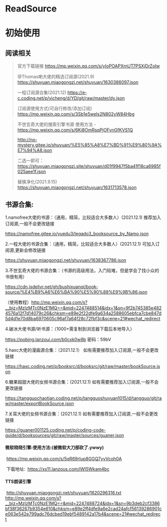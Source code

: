 # ReadSource

# 初始使用

## **阅读相关**

> 官方下载链接
> https://mp.weixin.qq.com/s/yIoPOAPXmUT7PSXjDrZoIw
> 
> @Thomas喲大佬的精选订阅源(2021.9)
> https://shuyuan.miaogongzi.net/shuyuan/1630386097.json
>
> 一程订阅源合集(2021.12)
> https://e-c.coding.net/p/yicheng/d/YD/git/raw/master/dy.json
> 
> 订阅源使用方式(可自行修改/添加订阅)
> https://mp.weixin.qq.com/s/3Sb1e5weIs2N802yW84Hbg

> 不世玄奇大佬的搜索引擎书源 使用方法 - https://mp.weixin.qq.com/s/6Ki8OmRsqPjOFvnGfKVS1Q
> 
> http://no-mystery.gitee.io/shuyuan/%E5%85%A8%E7%BD%91%E9%80%9A%E7%94%A8.json
> 
> 二选一即可：
> https://shuyuan.miaogongzi.site/shuyuan/d01f9947f5ba41f18ca6985f025aee1f.json
> 
> 替换净化(2021.9.15)
> https://shuyuan.miaogongzi.net/shuyuan/1631713578.json

## 书源合集:

1.namofree大佬的书源：（通用，精简，比较适合大多数人）(2021.12.1) 推荐加入订阅源,一般不会更改链接

https://namofree.gitee.io/yuedu3/legado3_booksource_by_Namo.json

2.一程大佬的书源合集：（通用，精简，比较适合大多数人）(2021.12.1) 可加入订阅源,更新会修改链接

https://shuyuan.miaogongzi.net/shuyuan/1638367786.json

3.不世玄奇大佬的书源合集：（书源的高级用法，入门较难，但是学会了找小众的书很有用）

https://cdn.jsdelivr.net/gh/bushixuanqi/book-source/%E4%B9%A6%E6%BA%90%E5%90%88%E9%9B%86.json

（使用教程）http://mp.weixin.qq.com/s?__biz=MzIzMTc0NzE1MQ==&mid=2247488514&idx=1&sn=9f2b745385e4824576a12f7d14079c26&chksm=e89e2f22dfe9a634a2588605ebfca7cbe847d5d4d1e70d8ba6970605c96af7a64f28c72fbf3c&scene=21#wechat_redirect

4.破冰大佬书源/听书源：（1000+需复制到浏览器下载后本地导入）

https://pobing.lanzoui.com/b0cxk0w8b   密码：59bV

5.haxc大佬的漫画源合集：（2021.12.1） 如有需要推荐加入订阅源,一般不会更改链接

https://haxc.coding.net/p/booksrc/d/booksrc/git/raw/master/bookSource.json

6.糖果超甜大佬的女频书源合集：(2021.12.1)  如有需要推荐加入订阅源,一般不会更改链接

https://tangguochaotian.coding.net/p/tangguoshuyuan1015/d/tangguo/git/raw/master/exportBookSource.json

7.关耳大佬的女频书源合集：(2021.12.1)   如有需要推荐加入订阅源,一般不会更改链接

https://guaner001125.coding.net/p/coding-code-guide/d/booksources/git/raw/master/sources/guaner.json


#### 	微软晓晓引擎:使用方法:(被微软大刀部砍了.ywwy)

​	https://mp.weixin.qq.com/s/5qR69rIup8GGQ7yvVcoh0A

​	下载地址:
​	https://xs11.lanzous.com/iWI5Wkam4bc


#### 	TTS朗读引擎
​	http://shuyuan.miaogongzi.net/shuyuan/1620296316.txt
​	
​	http://mp.weixin.qq.com/s?__biz=MzIzMTc0NzE1MQ==&mid=2247488724&idx=1&sn=9b3deb2cf3386bf38f36267b9354e610&chksm=e89e2ff4dfe9a6e2cad24afcf56139286901ce063e542e799adc76dcbed19ebf5489142a17b4&scene=21#wechat_redirect

